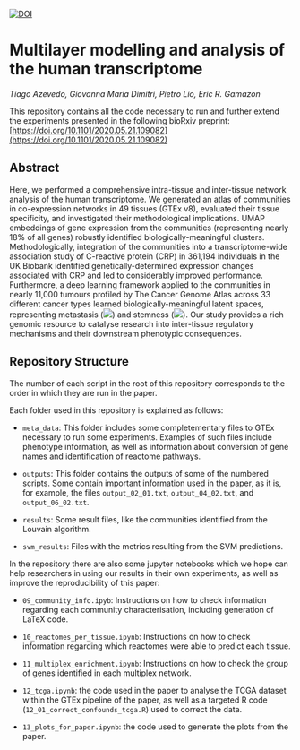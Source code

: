 [![DOI](https://zenodo.org/badge/265633374.svg)](https://zenodo.org/badge/latestdoi/265633374)


# Multilayer modelling and analysis of the human transcriptome

*Tiago Azevedo, Giovanna Maria Dimitri, Pietro Lio, Eric R. Gamazon*

This repository contains all the code necessary to run and further extend the experiments presented in the following bioRxiv preprint: [https://doi.org/10.1101/2020.05.21.109082](https://doi.org/10.1101/2020.05.21.109082)

## Abstract

Here, we performed a comprehensive intra-tissue and inter-tissue network analysis of the human transcriptome.
We generated an atlas of communities in co-expression networks in 49 tissues (GTEx v8), evaluated their tissue specificity, and investigated their methodological implications.
UMAP embeddings of gene expression from the communities (representing nearly 18% of all genes) robustly identified biologically-meaningful clusters.
Methodologically, integration of the communities into a transcriptome-wide association study of C-reactive protein (CRP) in 361,194 individuals in the UK Biobank identified genetically-determined expression changes associated with CRP and led to considerably improved performance.
Furthermore, a deep learning framework applied to the communities in nearly 11,000 tumours profiled by The Cancer Genome Atlas across 33 different cancer types learned biologically-meaningful latent spaces, representing metastasis (<img src="https://render.githubusercontent.com/render/math?math=p < 2.2 \times 10^{-16}">) and stemness (<img src="https://render.githubusercontent.com/render/math?math=p < 2.2 \times 10^{-16}">).
Our study provides a rich genomic resource to catalyse research into inter-tissue regulatory mechanisms and their downstream phenotypic consequences.


## Repository Structure

The number of each script in the root of this repository corresponds to the order in which they are run in the paper.


Each folder used in this repository is explained as follows:

* `meta_data`: This folder includes some completementary files to GTEx necessary to run some experiments. Examples of such files include phenotype information, as well as information about conversion of gene names and identification of reactome pathways.

* `outputs`: This folder contains the outputs of some of the numbered scripts. Some contain important information used in the paper, as it is, for example, the files `output_02_01.txt`, `output_04_02.txt`, and `output_06_02.txt`.

* `results`: Some result files, like the communities identified from the Louvain algorithm.

* `svm_results`: Files with the metrics resulting from the SVM predictions.


In the repository there are also some jupyter notebooks which we hope can help researchers in using our results in their own experiments, as well as improve the reproducibility of this paper:

* `09_community_info.ipyb`: Instructions on how to check information regarding each community characterisation, including generation of LaTeX code.

* `10_reactomes_per_tissue.ipynb`: Instructions on how to check information regarding which reactomes were able to predict each tissue.

* `11_multiplex_enrichment.ipynb`: Instructions on how to check the group of genes identified in each multiplex network.

* `12_tcga.ipynb`: the code used in the paper to analyse the TCGA dataset within the GTEx pipeline of the paper, as well as a targeted R code (`12_01_correct_confounds_tcga.R`) used to correct the data.

* `13_plots_for_paper.ipynb`: the code used to generate the plots from the paper.
